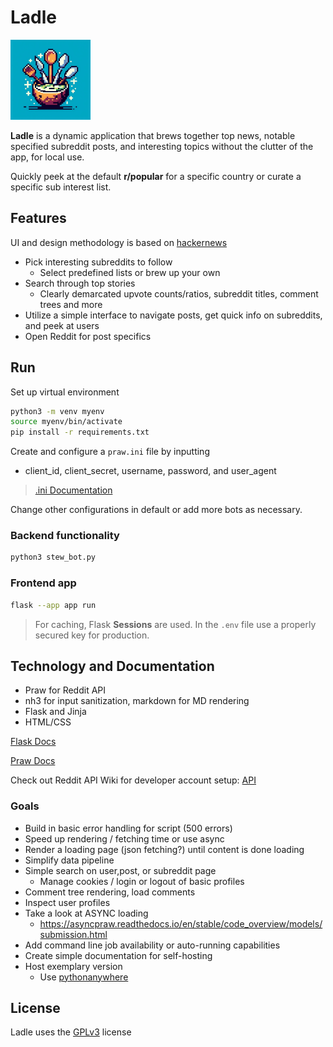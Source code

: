 # Ladle
<img src="static/images/LadleApp.png" width="128" alt="Ladle Logo">

**Ladle** is a dynamic application that brews together top news, notable specified subreddit posts, and interesting topics without the clutter of the app, for local use.

Quickly peek at the default **r/popular** for a specific country or curate a specific sub interest list. 

## Features
UI and design methodology is based on [hackernews](https://news.ycombinator.com/) 
- Pick interesting subreddits to follow
  - Select predefined lists or brew up your own
- Search through top stories
  - Clearly demarcated upvote counts/ratios, subreddit titles, comment trees and more
- Utilize a simple interface to navigate posts, get quick info on subreddits, and peek at users
- Open Reddit for post specifics

## Run
Set up virtual environment
```bash
python3 -m venv myenv
source myenv/bin/activate
pip install -r requirements.txt
```

Create and configure a `praw.ini` file by inputting
- client_id, client_secret, username, password, and user_agent

> [.ini Documentation](https://praw.readthedocs.io/en/stable/getting_started/configuration/prawini.html)

Change other configurations in default or add more bots as necessary.


### Backend functionality
```bash
python3 stew_bot.py
```

### Frontend app
```bash
flask --app app run
```

> For caching, Flask **Sessions** are used. In the `.env` file use a properly secured key for production.

## Technology and Documentation

* Praw for Reddit API
* nh3 for input sanitization, markdown for MD rendering
* Flask and Jinja
* HTML/CSS

[Flask Docs](https://flask.palletsprojects.com/en/latest/)

[Praw Docs](https://praw.readthedocs.io/en/stable/index.html)

Check out Reddit API Wiki for developer account setup: [API](https://www.reddit.com/wiki/api/) 

### Goals
- Build in basic error handling for script (500 errors)
- Speed up rendering / fetching time or use async
- Render a loading page (json fetching?) until content is done loading
- Simplify data pipeline
- Simple search on user,post, or subreddit page
  * Manage cookies / login or logout of basic profiles
- Comment tree rendering, load comments
- Inspect user profiles
- Take a look at ASYNC loading 
  * https://asyncpraw.readthedocs.io/en/stable/code_overview/models/submission.html
- Add command line job availability or auto-running capabilities
- Create simple documentation for self-hosting
- Host exemplary version
  * Use [pythonanywhere](https://www.pythonanywhere.com/)

## License

Ladle uses the [GPLv3](https://choosealicense.com/licenses/gpl-3.0/) license
